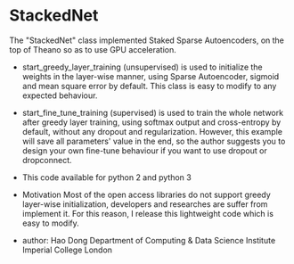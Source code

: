 # StackedNet

The "StackedNet" class implemented Staked Sparse Autoencoders, on the top
of Theano so as to use GPU acceleration.

- start_greedy_layer_training (unsupervised)
    is used to initialize the weights in the layer-wise manner, using Sparse
    Autoencoder, sigmoid and mean square error by default. This class is
    easy to modify to any expected behaviour.

- start_fine_tune_training (supervised)
    is used to train the whole network after greedy layer training, using
    softmax output and cross-entropy by default, without any dropout and
    regularization.
    However, this example will save all parameters' value in the end, so the
    author suggests you to design your own fine-tune behaviour if you want
    to use dropout or dropconnect.

- This code available for python 2 and python 3

- Motivation
    Most of the open access libraries do not support greedy layer-wise
    initialization, developers and researches are suffer from implement it.
    For this reason, I release this lightweight code which is easy to
    modify.

- author:
    Hao Dong
    Department of Computing & Data Science Institute
    Imperial College London
